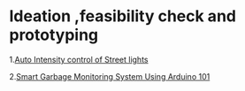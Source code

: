 
# Ideation ,feasibility check and prototyping

1.[Auto Intensity control of Street lights](https://github.com/HHP007/Electronics-club-task1/blob/master/mini-task3/Auto%20Intensity%20Control%20of%20Street%20Lights.md)

2.[Smart Garbage Monitoring System Using Arduino 101](https://github.com/HHP007/Electronics-club-task1/blob/master/mini-task3/Smart%20Garbage%20Monitoring%20System%20Using%20Arduino%20101.md)
